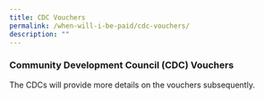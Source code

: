 ```yaml
---
title: CDC Vouchers
permalink: /when-will-i-be-paid/cdc-vouchers/
description: ""
---
```

### Community Development Council (CDC) Vouchers ###


 The CDCs will provide more details on the vouchers subsequently.